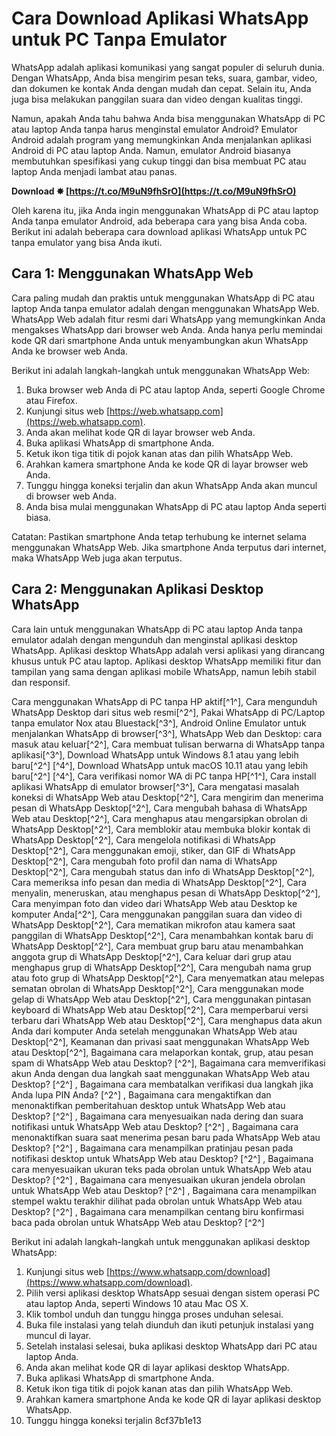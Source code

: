 
 
# Cara Download Aplikasi WhatsApp untuk PC Tanpa Emulator
 
WhatsApp adalah aplikasi komunikasi yang sangat populer di seluruh dunia. Dengan WhatsApp, Anda bisa mengirim pesan teks, suara, gambar, video, dan dokumen ke kontak Anda dengan mudah dan cepat. Selain itu, Anda juga bisa melakukan panggilan suara dan video dengan kualitas tinggi.
 
Namun, apakah Anda tahu bahwa Anda bisa menggunakan WhatsApp di PC atau laptop Anda tanpa harus menginstal emulator Android? Emulator Android adalah program yang memungkinkan Anda menjalankan aplikasi Android di PC atau laptop Anda. Namun, emulator Android biasanya membutuhkan spesifikasi yang cukup tinggi dan bisa membuat PC atau laptop Anda menjadi lambat atau panas.
 
**Download ✸ [https://t.co/M9uN9fhSrO](https://t.co/M9uN9fhSrO)**


 
Oleh karena itu, jika Anda ingin menggunakan WhatsApp di PC atau laptop Anda tanpa emulator Android, ada beberapa cara yang bisa Anda coba. Berikut ini adalah beberapa cara download aplikasi WhatsApp untuk PC tanpa emulator yang bisa Anda ikuti.
 
## Cara 1: Menggunakan WhatsApp Web
 
Cara paling mudah dan praktis untuk menggunakan WhatsApp di PC atau laptop Anda tanpa emulator adalah dengan menggunakan WhatsApp Web. WhatsApp Web adalah fitur resmi dari WhatsApp yang memungkinkan Anda mengakses WhatsApp dari browser web Anda. Anda hanya perlu memindai kode QR dari smartphone Anda untuk menyambungkan akun WhatsApp Anda ke browser web Anda.
 
Berikut ini adalah langkah-langkah untuk menggunakan WhatsApp Web:
 
1. Buka browser web Anda di PC atau laptop Anda, seperti Google Chrome atau Firefox.
2. Kunjungi situs web [https://web.whatsapp.com](https://web.whatsapp.com).
3. Anda akan melihat kode QR di layar browser web Anda.
4. Buka aplikasi WhatsApp di smartphone Anda.
5. Ketuk ikon tiga titik di pojok kanan atas dan pilih WhatsApp Web.
6. Arahkan kamera smartphone Anda ke kode QR di layar browser web Anda.
7. Tunggu hingga koneksi terjalin dan akun WhatsApp Anda akan muncul di browser web Anda.
8. Anda bisa mulai menggunakan WhatsApp di PC atau laptop Anda seperti biasa.

Catatan: Pastikan smartphone Anda tetap terhubung ke internet selama menggunakan WhatsApp Web. Jika smartphone Anda terputus dari internet, maka WhatsApp Web juga akan terputus.
 
## Cara 2: Menggunakan Aplikasi Desktop WhatsApp
 
Cara lain untuk menggunakan WhatsApp di PC atau laptop Anda tanpa emulator adalah dengan mengunduh dan menginstal aplikasi desktop WhatsApp. Aplikasi desktop WhatsApp adalah versi aplikasi yang dirancang khusus untuk PC atau laptop. Aplikasi desktop WhatsApp memiliki fitur dan tampilan yang sama dengan aplikasi mobile WhatsApp, namun lebih stabil dan responsif.
 
Cara menggunakan WhatsApp di PC tanpa HP aktif[^1^],  Cara mengunduh WhatsApp Desktop dari situs web resmi[^2^],  Pakai WhatsApp di PC/Laptop tanpa emulator Nox atau Bluestack[^3^],  Android Online Emulator untuk menjalankan WhatsApp di browser[^3^],  WhatsApp Web dan Desktop: cara masuk atau keluar[^2^],  Cara membuat tulisan berwarna di WhatsApp tanpa aplikasi[^3^],  Download WhatsApp untuk Windows 8.1 atau yang lebih baru[^2^] [^4^],  Download WhatsApp untuk macOS 10.11 atau yang lebih baru[^2^] [^4^],  Cara verifikasi nomor WA di PC tanpa HP[^1^],  Cara install aplikasi WhatsApp di emulator browser[^3^],  Cara mengatasi masalah koneksi di WhatsApp Web atau Desktop[^2^],  Cara mengirim dan menerima pesan di WhatsApp Desktop[^2^],  Cara mengubah bahasa di WhatsApp Web atau Desktop[^2^],  Cara menghapus atau mengarsipkan obrolan di WhatsApp Desktop[^2^],  Cara memblokir atau membuka blokir kontak di WhatsApp Desktop[^2^],  Cara mengelola notifikasi di WhatsApp Desktop[^2^],  Cara menggunakan emoji, stiker, dan GIF di WhatsApp Desktop[^2^],  Cara mengubah foto profil dan nama di WhatsApp Desktop[^2^],  Cara mengubah status dan info di WhatsApp Desktop[^2^],  Cara memeriksa info pesan dan media di WhatsApp Desktop[^2^],  Cara menyalin, meneruskan, atau menghapus pesan di WhatsApp Desktop[^2^],  Cara menyimpan foto dan video dari WhatsApp Web atau Desktop ke komputer Anda[^2^],  Cara menggunakan panggilan suara dan video di WhatsApp Desktop[^2^],  Cara mematikan mikrofon atau kamera saat panggilan di WhatsApp Desktop[^2^],  Cara menambahkan kontak baru di WhatsApp Desktop[^2^],  Cara membuat grup baru atau menambahkan anggota grup di WhatsApp Desktop[^2^],  Cara keluar dari grup atau menghapus grup di WhatsApp Desktop[^2^],  Cara mengubah nama grup atau foto grup di WhatsApp Desktop[^2^],  Cara menyematkan atau melepas sematan obrolan di WhatsApp Desktop[^2^],  Cara menggunakan mode gelap di WhatsApp Web atau Desktop[^2^],  Cara menggunakan pintasan keyboard di WhatsApp Web atau Desktop[^2^],  Cara memperbarui versi terbaru dari WhatsApp Web atau Desktop[^2^],  Cara menghapus data akun Anda dari komputer Anda setelah menggunakan WhatsApp Web atau Desktop[^2^],  Keamanan dan privasi saat menggunakan WhatsApp Web atau Desktop[^2^],  Bagaimana cara melaporkan kontak, grup, atau pesan spam di WhatsApp Web atau Desktop? [^2^],  Bagaimana cara memverifikasi akun Anda dengan dua langkah saat menggunakan WhatsApp Web atau Desktop? [^2^] ,  Bagaimana cara membatalkan verifikasi dua langkah jika Anda lupa PIN Anda? [^2^] ,  Bagaimana cara mengaktifkan dan menonaktifkan pemberitahuan desktop untuk WhatsApp Web atau Desktop? [^2^] ,  Bagaimana cara menyesuaikan nada dering dan suara notifikasi untuk WhatsApp Web atau Desktop? [^2^] ,  Bagaimana cara menonaktifkan suara saat menerima pesan baru pada WhatsApp Web atau Desktop? [^2^] ,  Bagaimana cara menampilkan pratinjau pesan pada notifikasi desktop untuk WhatsApp Web atau Desktop? [^2^] ,  Bagaimana cara menyesuaikan ukuran teks pada obrolan untuk WhatsApp Web atau Desktop? [^2^] ,  Bagaimana cara menyesuaikan ukuran jendela obrolan untuk WhatsApp Web atau Desktop? [^2^] ,  Bagaimana cara menampilkan stempel waktu terakhir dilihat pada obrolan untuk WhatsApp Web atau Desktop? [^2^] ,  Bagaimana cara menampilkan centang biru konfirmasi baca pada obrolan untuk WhatsApp Web atau Desktop? [^2^]
 
Berikut ini adalah langkah-langkah untuk menggunakan aplikasi desktop WhatsApp:

1. Kunjungi situs web [https://www.whatsapp.com/download](https://www.whatsapp.com/download).
2. Pilih versi aplikasi desktop WhatsApp sesuai dengan sistem operasi PC atau laptop Anda, seperti Windows 10 atau Mac OS X.
3. Klik tombol unduh dan tunggu hingga proses unduhan selesai.
4. Buka file instalasi yang telah diunduh dan ikuti petunjuk instalasi yang muncul di layar.
5. Setelah instalasi selesai, buka aplikasi desktop WhatsApp dari PC atau laptop Anda.
6. Anda akan melihat kode QR di layar aplikasi desktop WhatsApp.
7. Buka aplikasi WhatsApp di smartphone Anda.
8. Ketuk ikon tiga titik di pojok kanan atas dan pilih WhatsApp Web.
9. Arahkan kamera smartphone Anda ke kode QR di layar aplikasi desktop WhatsApp.
10. Tunggu hingga koneksi terjalin 8cf37b1e13


